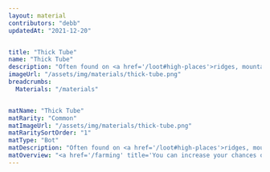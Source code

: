 ```yaml
---
layout: material
contributors: "debb"
updatedAt: "2021-12-20"


title: "Thick Tube"
name: "Thick Tube"
description: "Often found on <a href='/loot#high-places'>ridges, mountains or other High Places</a> - <a href='/farming' title='You can increase your chances of finding this material by grinding the right routes'>Farmable</a> - Upgrades <a href='/bots#evaders' title='Every Evader Bot'>Evaders</a> past level 10."
imageUrl: "/assets/img/materials/thick-tube.png"
breadcrumbs:
  Materials: "/materials"


matName: "Thick Tube"
matRarity: "Common"
matImageUrl: "/assets/img/materials/thick-tube.png"
matRaritySortOrder: "1"
matType: "Bot"
matDescription: "Often found on <a href='/loot#high-places'>ridges, mountains or other High Places</a>"
matOverview: "<a href='/farming' title='You can increase your chances of finding this material by grinding the right routes'>Farmable</a> - "
---
```



